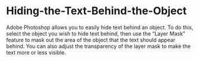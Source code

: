 # Hiding-the-Text-Behind-the-Object
Adobe Photoshop allows you to easily hide text behind an object. To do this, select the object you wish to hide text behind, then use the “Layer Mask” feature to mask out the area of the object that the text should appear behind. You can also adjust the transparency of the layer mask to make the text more or less visible.
